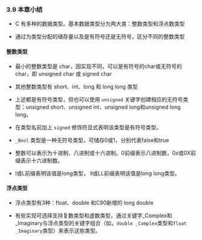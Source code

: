 ### 3.9 本章小结
* C 有多种的数据类型。基本数据类型分为两大类：整数类型和浮点数类型

* 通过为类型分配的储存量以及是有符号还是无符号，区分不同的整数类型

#### 整数类型
* 最小的整数类型是 char，因实现不同，可以是有符号的char或无符号的char，即 unsigned char 或 signed char

* 其他整数类型有 short、int、long 和 long long 类型

* 上述都是有符号类型，但也可以使用 `unsigned` 关键字创建相应的无符号类型：unsigned short、unsigned int、unsigned long和unsigned long long。

* 在类型名前加上 `signed` 修饰符显式表明该类型是有符号类型。

* `_Bool` 类型是一种无符号类型，可储存0或1，分别代表false和true

* 整数可以表示为十进制、八进制或十六进制。0前缀表示八进制数，0x或0X前缀表示十六进制数。

* l或L前缀表明该值是long类型， ll或LL前缀表明该值是long long类型。


#### 浮点类型
* 浮点类型有3种：float、double 和C90新增的 long double

* 有些实现可选择支持复数类型和虚数类型，通过关键字_Complex和_Imaginary与浮点类型的关键字组合（如，`double _Complex`类型和`float _Imaginary`类型）来表示这些类型。
